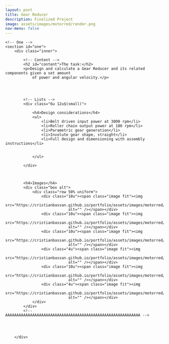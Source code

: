 ```yaml
---
layout: post
title: Gear Reducer
description: Finalized Project
image: assets/images/motorred/render.png
nav-menu: false
---
```


<!-- Main -->
<div id="main" class="alt">

	<!-- One -->
	<section id="one">
		<div class="inner">

			<!-- Content -->
			<h2 id="content">The task:</h2>
			<p>Design and calculate a Gear Reducer and its related components given a set amount
				of power and angular velocity.</p>




			<!-- Lists -->
			<div class="6u 12u$(small)">

				<h4>Design considerations</h4>
				<ul>
					<li>Belt driven input power at 3000 rpm</li>
					<li>Roller chain output power at 180 rpm</li>
					<li>Parametric gear generation</li>
					<li>Involute gear shape, straight</li>
					<li>Full design and dimensioning with assembly instructions</li>


				</ul>

			</div>



			<h4>Images</h4>
			<div class="box alt">
				<div class="row 50% uniform">
					<div class="10u"><span class="image fit"><img
								src="https://cristianbassan.github.io/portfolio/assets/images/motorred/overview.gif"
								alt="" /></span></div>
					<div class="10u"><span class="image fit"><img
								src="https://cristianbassan.github.io/portfolio/assets/images/motorred/assembly.gif"
								alt="" /></span></div>
					<div class="10u"><span class="image fit"><img
								src="https://cristianbassan.github.io/portfolio/assets/images/motorred/gears.jpeg"
								alt="" /></span></div>
					<div class="4u"><span class="image fit"><img
								src="https://cristianbassan.github.io/portfolio/assets/images/motorred/section.jpeg"
								alt="" /></span></div>
					<div class="10u"><span class="image fit"><img
								src="https://cristianbassan.github.io/portfolio/assets/images/motorred/drawing.png"
								alt="" /></span></div>
					<div class="4u"><span class="image fit"><img
								src="https://cristianbassan.github.io/portfolio/assets/images/motorred/paramgear.png"
								alt="" /></span></div>
				</div>
			</div>
			<!-- 	AAAAAAAAAAAAAAAAAAAAAAAAAAAAAAAAAAAAAAAAAAAAAAAAAAAAAAAAAAAA -->




		</div>
